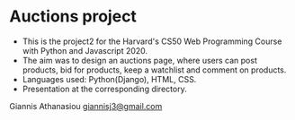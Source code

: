 # Auctions project

* This is the project2 for the Harvard's CS50 Web Programming Course with Python and Javascript 2020.
* The aim was to design an auctions page, where users can post products, bid for products, keep a watchlist and comment on products.
* Languages used: Python(Django), HTML, CSS.
* Presentation at the corresponding directory.

Giannis Athanasiou <giannisj3@gmail.com>